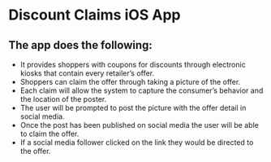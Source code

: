 # Discount Claims iOS App

## The app does the following:
* It provides shoppers with coupons for discounts through electronic kiosks that contain every
retailer’s offer.
* Shoppers can claim the offer through taking a picture of the offer.
* Each claim will allow the system to capture the consumer’s behavior and the location of the
poster.
* The user will be prompted to post the picture with the offer detail in social media.
* Once the post has been published on social media the user will be able to claim the offer.
* If a social media follower clicked on the link they would be directed to the offer.

